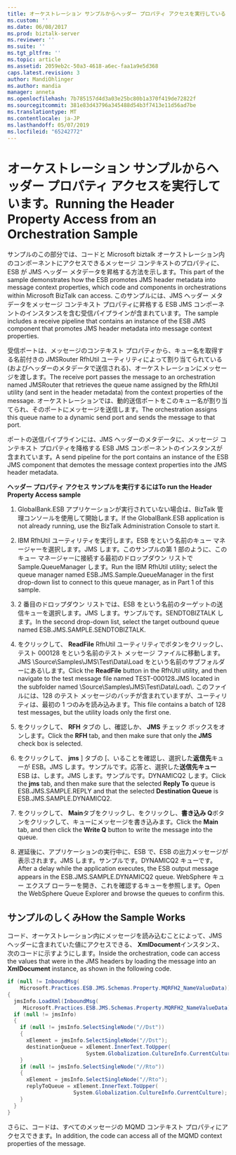 ```yaml
---
title: オーケストレーション サンプルからヘッダー プロパティ アクセスを実行している |Microsoft Docs
ms.custom: ''
ms.date: 06/08/2017
ms.prod: biztalk-server
ms.reviewer: ''
ms.suite: ''
ms.tgt_pltfrm: ''
ms.topic: article
ms.assetid: 2059eb2c-50a3-4618-a6ec-faa1a9e5d368
caps.latest.revision: 3
author: MandiOhlinger
ms.author: mandia
manager: anneta
ms.openlocfilehash: 7b785157d4d3a03e25bc80b1a370f419de72822f
ms.sourcegitcommit: 381e83d43796a345488d54b3f7413e11d56ad7be
ms.translationtype: MT
ms.contentlocale: ja-JP
ms.lasthandoff: 05/07/2019
ms.locfileid: "65242772"
---
```

# <a name="running-the-header-property-access-from-an-orchestration-sample"></a><span data-ttu-id="de0e0-102">オーケストレーション サンプルからヘッダー プロパティ アクセスを実行しています。</span><span class="sxs-lookup"><span data-stu-id="de0e0-102">Running the Header Property Access from an Orchestration Sample</span></span>
<span data-ttu-id="de0e0-103">サンプルのこの部分では、コードと Microsoft biztalk オーケストレーション内のコンポーネントにアクセスできるメッセージ コンテキストのプロパティに、ESB が JMS ヘッダー メタデータを昇格する方法を示します。</span><span class="sxs-lookup"><span data-stu-id="de0e0-103">This part of the sample demonstrates how the ESB promotes JMS header metadata into message context properties, which code and components in orchestrations within Microsoft BizTalk can access.</span></span> <span data-ttu-id="de0e0-104">このサンプルには、JMS ヘッダー メタデータをメッセージ コンテキスト プロパティに昇格する ESB JMS コンポーネントのインスタンスを含む受信パイプラインが含まれています。</span><span class="sxs-lookup"><span data-stu-id="de0e0-104">The sample includes a receive pipeline that contains an instance of the ESB JMS component that promotes JMS header metadata into message context properties.</span></span>  
  
 <span data-ttu-id="de0e0-105">受信ポートは、メッセージのコンテキスト プロパティから、キュー名を取得する名前付きの JMSRouter RfhUtil ユーティリティによって割り当てられている (およびヘッダーのメタデータで送信される)、オーケストレーションにメッセージを渡します。</span><span class="sxs-lookup"><span data-stu-id="de0e0-105">The receive port passes the message to an orchestration named JMSRouter that retrieves the queue name assigned by the RfhUtil utility (and sent in the header metadata) from the context properties of the message.</span></span> <span data-ttu-id="de0e0-106">オーケストレーションでは、動的送信ポートをこのキュー名が割り当てられ、そのポートにメッセージを送信します。</span><span class="sxs-lookup"><span data-stu-id="de0e0-106">The orchestration assigns this queue name to a dynamic send port and sends the message to that port.</span></span>  
  
 <span data-ttu-id="de0e0-107">ポートの送信パイプラインには、JMS ヘッダーのメタデータに、メッセージ コンテキスト プロパティを降格する ESB JMS コンポーネントのインスタンスが含まれています。</span><span class="sxs-lookup"><span data-stu-id="de0e0-107">A send pipeline for the port contains an instance of the ESB JMS component that demotes the message context properties into the JMS header metadata.</span></span>  
  
 <span data-ttu-id="de0e0-108">**ヘッダー プロパティ アクセス サンプルを実行するには**</span><span class="sxs-lookup"><span data-stu-id="de0e0-108">**To run the Header Property Access sample**</span></span>  
  
1.  <span data-ttu-id="de0e0-109">GlobalBank.ESB アプリケーションが実行されていない場合は、BizTalk 管理コンソールを使用して開始します。</span><span class="sxs-lookup"><span data-stu-id="de0e0-109">If the GlobalBank.ESB application is not already running, use the BizTalk Administration Console to start it.</span></span>  
  
2.  <span data-ttu-id="de0e0-110">IBM RfhUtil ユーティリティを実行します。ESB をという名前のキュー マネージャーを選択します。JMS します。このサンプルの第 1 部のように、このキュー マネージャーに接続する最初のドロップダウン リストで Sample.QueueManager します。</span><span class="sxs-lookup"><span data-stu-id="de0e0-110">Run the IBM RfhUtil utility; select the queue manager named ESB.JMS.Sample.QueueManager in the first drop-down list to connect to this queue manager, as in Part 1 of this sample.</span></span>  
  
3.  <span data-ttu-id="de0e0-111">2 番目のドロップダウン リストでは、ESB をという名前のターゲットの送信キューを選択します。JMS します。サンプルです。SENDTOBIZTALK します。</span><span class="sxs-lookup"><span data-stu-id="de0e0-111">In the second drop-down list, select the target outbound queue named ESB.JMS.SAMPLE.SENDTOBIZTALK.</span></span>  
  
4.  <span data-ttu-id="de0e0-112">をクリックして、 **ReadFile** RfhUtil ユーティリティでボタンをクリックし、テスト 000128 をという名前のテスト メッセージ ファイルに移動します。JMS \Source\Samples\JMS\Test\Data\Load をという名前のサブフォルダーにある\\します。</span><span class="sxs-lookup"><span data-stu-id="de0e0-112">Click the **ReadFile** button in the RfhUtil utility, and then navigate to the test message file named TEST-000128.JMS located in the subfolder named \Source\Samples\JMS\Test\Data\Load\\.</span></span> <span data-ttu-id="de0e0-113">このファイルには、128 のテスト メッセージのバッチが含まれていますが、ユーティリティは、最初の 1 つのみを読み込みます。</span><span class="sxs-lookup"><span data-stu-id="de0e0-113">This file contains a batch of 128 test messages, but the utility loads only the first one.</span></span>  
  
5.  <span data-ttu-id="de0e0-114">をクリックして、 **RFH**  タブの し、確認しか、 **JMS**  チェック ボックスをオンします。</span><span class="sxs-lookup"><span data-stu-id="de0e0-114">Click the **RFH** tab, and then make sure that only the **JMS** check box is selected.</span></span>  
  
6.  <span data-ttu-id="de0e0-115">をクリックして、 **jms** ] タブの [、いることを確認し、選択した**返信先**キューが ESB。JMS します。サンプルです。応答と、選択した**送信先キュー** ESB は、します。JMS します。サンプルです。DYNAMICQ2 します。</span><span class="sxs-lookup"><span data-stu-id="de0e0-115">Click the **jms** tab, and then make sure that the selected **Reply To** queue is ESB.JMS.SAMPLE.REPLY and that the selected **Destination Queue** is ESB.JMS.SAMPLE.DYNAMICQ2.</span></span>  
  
7.  <span data-ttu-id="de0e0-116">をクリックして、 **Main**タブをクリックし、をクリックし、**書き込み Q**ボタンをクリックして、キューにメッセージを書き込みます。</span><span class="sxs-lookup"><span data-stu-id="de0e0-116">Click the **Main** tab, and then click the **Write Q** button to write the message into the queue.</span></span>  
  
8.  <span data-ttu-id="de0e0-117">遅延後に、アプリケーションの実行中に、ESB で、ESB の出力メッセージが表示されます。JMS します。サンプルです。DYNAMICQ2 キューです。</span><span class="sxs-lookup"><span data-stu-id="de0e0-117">After a delay while the application executes, the ESB output message appears in the ESB.JMS.SAMPLE.DYNAMICQ2 queue.</span></span> <span data-ttu-id="de0e0-118">WebSphere キュー エクスプ ローラーを開き、これを確認するキューを参照します。</span><span class="sxs-lookup"><span data-stu-id="de0e0-118">Open the WebSphere Queue Explorer and browse the queues to confirm this.</span></span>  
  
## <a name="how-the-sample-works"></a><span data-ttu-id="de0e0-119">サンプルのしくみ</span><span class="sxs-lookup"><span data-stu-id="de0e0-119">How the Sample Works</span></span>  
 <span data-ttu-id="de0e0-120">コード、オーケストレーション内にメッセージを読み込むことによって、JMS ヘッダーに含まれていた値にアクセスできる、 **XmlDocument**インスタンス、次のコードに示すようにします。</span><span class="sxs-lookup"><span data-stu-id="de0e0-120">Inside the orchestration, code can access the values that were in the JMS headers by loading the message into an **XmlDocument** instance, as shown in the following code.</span></span>  
  
```csharp  
if (null != InboundMsg(  
    Microsoft.Practices.ESB.JMS.Schemas.Property.MQRFH2_NameValueData))  
{     
  jmsInfo.LoadXml(InboundMsg(  
     Microsoft.Practices.ESB.JMS.Schemas.Property.MQRFH2_NameValueData));  
  if (null != jmsInfo)  
  {  
    if (null != jmsInfo.SelectSingleNode("//Dst"))  
    {  
      xElement = jmsInfo.SelectSingleNode("//Dst");  
      destinationQueue = xElement.InnerText.ToUpper(  
                         System.Globalization.CultureInfo.CurrentCulture);  
    }  
    if (null != jmsInfo.SelectSingleNode("//Rto"))  
    {  
      xElement = jmsInfo.SelectSingleNode("//Rto");  
      replyToQueue = xElement.InnerText.ToUpper(  
                     System.Globalization.CultureInfo.CurrentCulture);  
    }  
  }  
}  
```  
  
 <span data-ttu-id="de0e0-121">さらに、コードは、すべてのメッセージの MQMD コンテキスト プロパティにアクセスできます。</span><span class="sxs-lookup"><span data-stu-id="de0e0-121">In addition, the code can access all of the MQMD context properties of the message.</span></span>